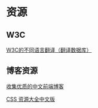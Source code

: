 # 资源


## W3C

[W3C的不同语言翻译（翻译数据库）](https://www.w3.org/Consortium/Translation/matrix.html)


## 博客资源

[收集优质的中文前端博客](https://github.com/FrankFang/best-chinese-front-end-blogs)

[CSS 资源大全中文版](https://github.com/jobbole/awesome-css-cn)